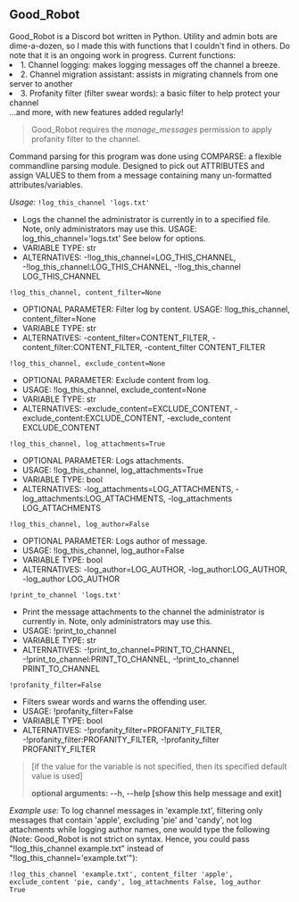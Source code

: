 <h2>Good_Robot</h2>
Good_Robot is a Discord bot written in Python. Utility and admin bots are dime-a-dozen, so I made this with functions that I couldn't find in others. Do note that it is an ongoing work in progress. Current functions:
<li>1. Channel logging: makes logging messages off the channel a breeze.</li>
<li>2. Channel migration assistant: assists in migrating channels from one server to another</li>
<li>3. Profanity filter (filter swear words): a basic filter to help protect your channel</li>
…and more, with new features added regularly!</br>

<blockquote>Good_Robot requires the <em>manage_messages</em> permission to apply profanity filter to the channel.</blockquote>
Command parsing for this program was done using COMPARSE: a flexible commandline parsing module. Designed to pick out ATTRIBUTES and assign VALUES to them from a message containing many un-formatted attributes/variables.

<em>Usage: </em>
<code>!log_this_channel 'logs.txt'</code>
<ul>
	<li>Logs the channel the administrator is currently in to a specified file. Note, only administrators may use this. USAGE: log_this_channel='logs.txt' See below for options.</li>
	<li>VARIABLE TYPE: str</li>
	<li>ALTERNATIVES: -!log_this_channel=LOG_THIS_CHANNEL, -!log_this_channel:LOG_THIS_CHANNEL, -!log_this_channel LOG_THIS_CHANNEL</li>
</ul>
<code>!log_this_channel, content_filter=None</code>
<ul>
	<li>OPTIONAL PARAMETER: Filter log by content. USAGE: !log_this_channel, content_filter=None</li>
	<li>VARIABLE TYPE: str</li>
	<li>ALTERNATIVES: -content_filter=CONTENT_FILTER, -content_filter:CONTENT_FILTER, -content_filter CONTENT_FILTER</li>
</ul>
<code>!log_this_channel, exclude_content=None</code>
<ul>
	<li>OPTIONAL PARAMETER: Exclude content from log.</li>
	<li>USAGE: !log_this_channel, exclude_content=None</li>
	<li>VARIABLE TYPE: str</li>
	<li>ALTERNATIVES: -exclude_content=EXCLUDE_CONTENT, -exclude_content:EXCLUDE_CONTENT, -exclude_content EXCLUDE_CONTENT</li>
</ul>
<code>!log_this_channel, log_attachments=True</code>
<ul>
	<li>OPTIONAL PARAMETER: Logs attachments.</li>
	<li>USAGE: !log_this_channel, log_attachments=True</li>
	<li>VARIABLE TYPE: bool</li>
	<li>ALTERNATIVES: -log_attachments=LOG_ATTACHMENTS, -log_attachments:LOG_ATTACHMENTS, -log_attachments LOG_ATTACHMENTS</li>
</ul>
<code>!log_this_channel, log_author=False</code>
<ul>
	<li>OPTIONAL PARAMETER: Logs author of message.</li>
	<li>USAGE: !log_this_channel, log_author=False</li>
	<li>VARIABLE TYPE: bool</li>
	<li>ALTERNATIVES: -log_author=LOG_AUTHOR, -log_author:LOG_AUTHOR, -log_author LOG_AUTHOR</li>
</ul>
<code>!print_to_channel 'logs.txt'</code>
<ul>
	<li>Print the message attachments to the channel the administrator is currently in. Note, only administrators may use this.</li>
	<li>USAGE: !print_to_channel</li>
	<li>VARIABLE TYPE: str</li>
	<li>ALTERNATIVES: -!print_to_channel=PRINT_TO_CHANNEL, -!print_to_channel:PRINT_TO_CHANNEL, -!print_to_channel PRINT_TO_CHANNEL</li>
</ul>
<code>!profanity_filter=False</code>
<ul>
	<li>Filters swear words and warns the offending user.</li>
	<li>USAGE: !profanity_filter=False</li>
	<li>VARIABLE TYPE: bool</li>
	<li>ALTERNATIVES: -!profanity_filter=PROFANITY_FILTER, -!profanity_filter:PROFANITY_FILTER, -!profanity_filter PROFANITY_FILTER</li>
</ul>
<blockquote>[if the value for the variable is not specified, then its specified default value is used]

<strong>optional arguments: --h, --help [show this help message and exit]</strong></blockquote>
<i>Example use:</i>
To log channel messages in 'example.txt', filtering only messages that contain 'apple', excluding 'pie' and 'candy', not log attachments while logging author names, one would type the following (Note: Good_Robot is not strict on syntax. Hence, you could pass "!log_this_channel example.txt" instead of "!log_this_channel='example.txt'"):

<code>!log_this_channel 'example.txt', content_filter 'apple', exclude_content 'pie, candy', log_attachments False, log_author True</code>
